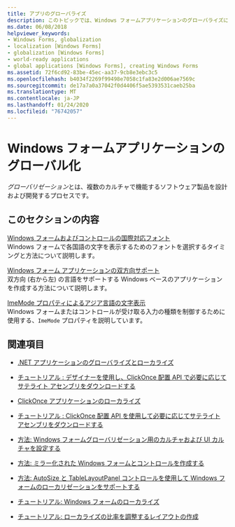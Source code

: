 ```yaml
---
title: アプリのグローバライズ
description: このトピックでは、Windows フォームアプリケーションのグローバライズに関連するトピックの一覧を示します。
ms.date: 06/08/2018
helpviewer_keywords:
- Windows Forms, globalization
- localization [Windows Forms]
- globalization [Windows Forms]
- world-ready applications
- global applications [Windows Forms], creating Windows Forms
ms.assetid: 72f6cd92-83be-45ec-aa37-9cb8e3ebc3c5
ms.openlocfilehash: b4034f2269f99498e7058c1fa83e2d006ae7569c
ms.sourcegitcommit: de17a7a0a37042f0d4406f5ae5393531caeb25ba
ms.translationtype: MT
ms.contentlocale: ja-JP
ms.lasthandoff: 01/24/2020
ms.locfileid: "76742057"
---
```

# <a name="globalizing-windows-forms-applications"></a>Windows フォームアプリケーションのグローバル化

*グローバリゼーション*とは、複数のカルチャで機能するソフトウェア製品を設計および開発するプロセスです。

## <a name="in-this-section"></a>このセクションの内容

[Windows フォームおよびコントロールの国際対応フォント](international-fonts-in-windows-forms-and-controls.md)  
Windows フォームで各国語の文字を表示するためのフォントを選択するタイミングと方法について説明します。

[Windows フォーム アプリケーションの双方向サポート](bi-directional-support-for-windows-forms-applications.md)  
双方向 (右から左) の言語をサポートする Windows ベースのアプリケーションを作成する方法について説明します。

[ImeMode プロパティによるアジア言語の文字表示](display-of-asian-characters-with-the-imemode-property.md)  
Windows フォームまたはコントロールが受け取る入力の種類を制御するために使用する、`ImeMode` プロパティを説明しています。

## <a name="related-sections"></a>関連項目

- [.NET アプリケーションのグローバライズとローカライズ](../../../standard/globalization-localization/index.md)

- [チュートリアル : デザイナーを使用し、ClickOnce 配置 API で必要に応じてサテライト アセンブリをダウンロードする](/visualstudio/deployment/walkthrough-downloading-satellite-assemblies-on-demand-with-the-clickonce-deployment-api-using-the-designer)

- [ClickOnce アプリケーションのローカライズ](/visualstudio/deployment/localizing-clickonce-applications)

- [チュートリアル : ClickOnce 配置 API を使用して必要に応じてサテライト アセンブリをダウンロードする](/visualstudio/deployment/walkthrough-downloading-satellite-assemblies-on-demand-with-the-clickonce-deployment-api)

- [方法: Windows フォームグローバリゼーション用のカルチャおよび UI カルチャを設定する](https://docs.microsoft.com/previous-versions/visualstudio/visual-studio-2010/b28bx3bh(v=vs.100))

- [方法: ミラー化された Windows フォームとコントロールを作成する](https://docs.microsoft.com/previous-versions/visualstudio/visual-studio-2010/xwbz5ws0(v=vs.100))

- [方法: AutoSize と TableLayoutPanel コントロールを使用して Windows フォームのローカリゼーションをサポートする](https://docs.microsoft.com/previous-versions/visualstudio/visual-studio-2010/1zkt8b33(v=vs.100))

- [チュートリアル: Windows フォームのローカライズ](https://docs.microsoft.com/previous-versions/visualstudio/visual-studio-2010/y99d1cd3(v=vs.100))

- [チュートリアル: ローカライズの比率を調整するレイアウトの作成](https://docs.microsoft.com/previous-versions/visualstudio/visual-studio-2010/7k9fa71y(v=vs.100))
